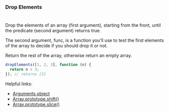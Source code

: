 ### Drop Elements

#

Drop the elements of an array (first argument), starting from the front, until the predicate (second argument) returns true.

The second argument, func, is a function you'll use to test the first elements of the array to decide if you should drop it or not.

Return the rest of the array, otherwise return an empty array.

```javascript
dropElements([1, 2, 3], function (n) {
  return n > 3;
}); // returns [3]
```

Helpful links:

- [Arguments object](https://developer.mozilla.org/en-US/docs/Web/JavaScript/Reference/Functions/arguments)
- [Array.prototype.shift()](https://developer.mozilla.org/en-US/docs/Web/JavaScript/Reference/Global_Objects/Array/shift)
- [Array.prototype.slice()](https://developer.mozilla.org/en-US/docs/Web/JavaScript/Reference/Global_Objects/Array/slice)

